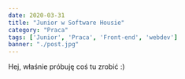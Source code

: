 ```yaml
---
date: 2020-03-31
title: "Junior w Software Housie"
category: "Praca"
tags: ['Junior', 'Praca', 'Front-end', 'webdev']
banner: "./post.jpg"
---
```


Hej, właśnie próbuję coś tu zrobić :)
